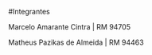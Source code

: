    #Integrantes
   <p>Marcelo Amarante Cintra | RM 94705</p>
   <p>Matheus Pazikas de Almeida | RM 94463</p>
